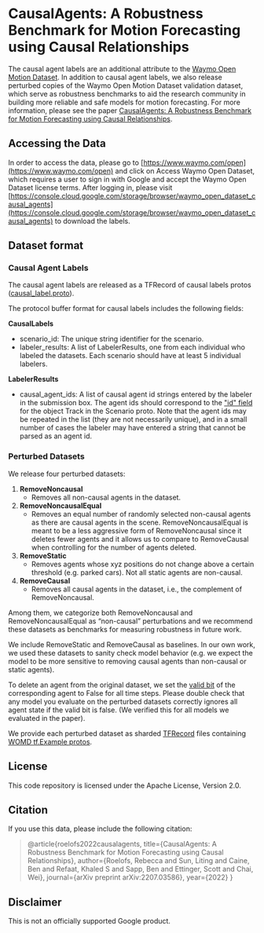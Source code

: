 # CausalAgents: A Robustness Benchmark for Motion Forecasting using Causal Relationships

The causal agent labels are an additional attribute to the
[Waymo Open Motion Dataset](https://waymo.com/open/data/motion).
In addition to causal agent labels, we also release perturbed copies of the
Waymo Open Motion Dataset validation dataset, which serve as robustness
benchmarks to aid the research community in building more reliable and safe
models for motion forecasting. For more information, please see the paper
[CausalAgents: A Robustness Benchmark for Motion Forecasting using Causal
Relationships](https://arxiv.org/abs/2207.03586).

## Accessing the Data

In order to access the data, please go to
[https://www.waymo.com/open](https://www.waymo.com/open) and click on Access
Waymo Open Dataset, which requires a user to sign in with Google and accept the
Waymo Open Dataset license terms. After logging in, please visit
[https://console.cloud.google.com/storage/browser/waymo_open_dataset_causal_agents](https://console.cloud.google.com/storage/browser/waymo_open_dataset_causal_agents)
to download the labels.

## Dataset format

### Causal Agent Labels

The causal agent labels are released as a TFRecord of causal labels protos
([causal_label.proto](https://github.com/googlestaging/causal-agents/blob/main/protos/causal_labels.proto)).

The protocol buffer format for causal labels includes the following fields:

**CausalLabels**

-   scenario_id: The unique string identifier for the scenario.
-   labeler_results: A list of LabelerResults, one from each individual who
    labeled the datasets. Each scenario should have at least 5 individual
    labelers.

**LabelerResults**

-   causal_agent_ids: A list of causal agent id strings entered by the labeler
    in the submission box. The agent ids should correspond to the
    ["id" field](https://github.com/waymo-research/waymo-open-dataset/blob/master/waymo_open_dataset/protos/scenario.proto#L62)
    for the object Track in the Scenario proto. Note that the agent ids may be
    repeated in the list (they are not necessarily unique), and in a small
    number of cases the labeler may have entered a string that cannot be parsed
    as an agent id.

### Perturbed Datasets

We release four perturbed datasets:

1.  **RemoveNoncausal**
    -   Removes all non-causal agents in the dataset.
2.  **RemoveNoncausalEqual**
    -   Removes an equal number of randomly selected non-causal agents as there
        are causal agents in the scene. RemoveNoncausalEqual is meant to be a
        less aggressive form of RemoveNoncausal since it deletes fewer agents
        and it allows us to compare to RemoveCausal when controlling for the
        number of agents deleted.
3.  **RemoveStatic**
    -   Removes agents whose xyz positions do not change above a certain
        threshold (e.g. parked cars). Not all static agents are non-causal.
4.  **RemoveCausal**
    -   Removes all causal agents in the dataset, i.e., the complement of
        RemoveNoncausal.

Among them, we categorize both RemoveNoncausal and RemoveNoncausalEqual as
“non-causal” perturbations and we recommend these datasets as benchmarks for
measuring robustness in future work.

We include RemoveStatic and RemoveCausal as baselines. In our own work, we used
these datasets to sanity check model behavior (e.g. we expect the model to be
more sensitive to removing causal agents than non-causal or static agents).

To delete an agent from the original dataset, we set the
[valid bit](https://github.com/waymo-research/waymo-open-dataset/blob/master/waymo_open_dataset/protos/scenario.proto#L47)
of the corresponding agent to False for all time steps. Please double check that
any model you evaluate on the perturbed datasets correctly ignores all agent
state if the valid bit is false. (We verified this for all models we evaluated
in the paper).

We provide each perturbed dataset as sharded
[TFRecord](https://www.tensorflow.org/tutorials/load_data/tfrecord) files
containing
[WOMD tf.Example protos](https://waymo.com/open/data/motion/tfexample).

## License

This code repository is licensed under the Apache License, Version 2.0.

## Citation

If you use this data, please include the following citation:

> @article{roelofs2022causalagents, title={CausalAgents: A Robustness Benchmark
> for Motion Forecasting using Causal Relationships}, author={Roelofs, Rebecca
> and Sun, Liting and Caine, Ben and Refaat, Khaled S and Sapp, Ben and
> Ettinger, Scott and Chai, Wei}, journal={arXiv preprint arXiv:2207.03586},
> year={2022} }

## Disclaimer

This is not an officially supported Google product.
